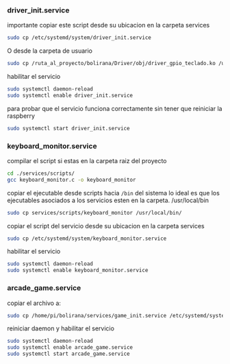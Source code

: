 ###  driver_init.service
importante copiar este script desde su ubicacion en la carpeta services
```bash
sudo cp /etc/systemd/system/driver_init.service
```

O desde la carpeta de usuario
```bash
sudo cp /ruta_al_proyecto/bolirana/Driver/obj/driver_gpio_teclado.ko /usr/local/bin/
```
habilitar el servicio

```bash
sudo systemctl daemon-reload
sudo systemctl enable driver_init.service
```

para probar que el servicio funciona correctamente sin tener que reiniciar la raspberry
```bash
sudo systemctl start driver_init.service
```


### keyboard_monitor.service

compilar el script si estas en la carpeta raiz del proyecto
```bash
cd ./services/scripts/
gcc keyboard_monitor.c -o keyboard_monitor
```

copiar el ejecutable desde scripts hacia ```/bin``` del sistema  lo ideal es que los ejecutables asociados a los servicios esten en la carpeta. /usr/local/bin
```bash
sudo cp services/scripts/keyboard_monitor /usr/local/bin/
```
copiar el script del servicio desde su ubicacion en la carpeta services
```bash
sudo cp /etc/systemd/system/keyboard_monitor.service
```
habilitar el servicio

```bash
sudo systemctl daemon-reload
sudo systemctl enable keyboard_monitor.service
```

### arcade_game.service
copiar el archivo a:
```bash
sudo cp /home/pi/bolirana/services/game_init.service /etc/systemd/system/arcade_game.service
```
reiniciar daemon y habilitar el servicio

```bash
sudo systemctl daemon-reload
sudo systemctl enable arcade_game.service
sudo systemctl start arcade_game.service 
```